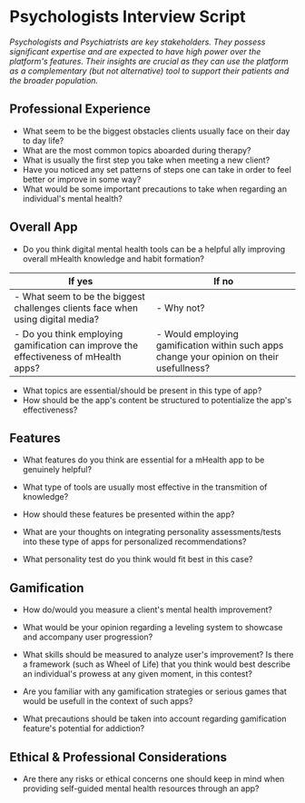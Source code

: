 # Psychologists Interview Script
*Psychologists and Psychiatrists are key stakeholders. They possess significant expertise and are expected to have high power over the platform's features. Their insights are crucial as they can use the platform as a complementary (but not alternative) tool to support their patients and the broader population.*

## Professional Experience
- What seem to be the biggest obstacles clients usually face on their day to day life?
- What are the most common topics aboarded during therapy?
- What is usually the first step you take when meeting a new client?
- Have you noticed any set patterns of steps one can take in order to feel better or improve in some way?
- What would be some important precautions to take when regarding an individual's mental health?

## Overall App
- Do you think digital mental health tools can be a helpful ally improving overall mHealth knowledge and habit formation?

| If yes | If no  |
| ------ | ------ | 
| - What seem to be the biggest challenges clients face when using digital media? | - Why not? |
| - Do you think employing gamification can improve the effectiveness of mHealth apps? | - Would employing gamification within such apps change your opinion on their usefullness? |

- What topics are essential/should be present in this type of app?
- How should be the app's content be structured to potentialize the app's effectiveness?


## Features
- What features do you think are essential for a mHealth app to be genuinely helpful?
- What type of tools are usually most effective in the transmition of knowledge?
- How should these features be presented within the app?

- What are your thoughts on integrating personality assessments/tests into these type of apps for personalized recommendations?
- What personality test do you think would fit best in this case?


## Gamification
- How do/would you measure a client's mental health improvement?
- What would be your opinion regarding a leveling system to showcase and accompany user progression?
- What skills should be measured to analyze user's improvement? Is there a framework (such as Wheel of Life) that you think would best describe an individual's prowess at any given moment, in this contest?

- Are you familiar with any gamification strategies or serious games that would be usefull in the context of such apps?
- What precautions should be taken into account regarding gamification feature's potential for addiction? 


## Ethical & Professional Considerations
- Are there any risks or ethical concerns one should keep in mind when providing self-guided mental health resources through an app?